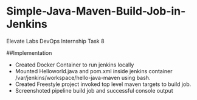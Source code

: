 # Simple-Java-Maven-Build-Job-in-Jenkins

Elevate Labs DevOps Internship Task 8


##Implementation

- Created Docker Container to run jenkins locally
- Mounted Helloworld.java and pom.xml inside jenkins container /var/jenkins/workspace/hello-java-maven using bash. 
- Created Freestyle project invoked top level maven targets to build job. 
- Screenshoted pipeline build job and successful console output
